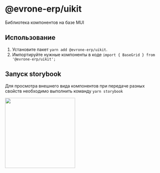 # @evrone-erp/uikit
Библиотека компонентов на базе MUI

## Использование

1. Установите пакет `yarn add @evrone-erp/uikit`.
2. Импортируйте нужные компоненты в коде `import { BaseGrid } from '@evrone-erp/uikit';`

## Запуск storybook
Для просмотра внешнего вида компонентов при передаче разных свойств
необходимо выполнить команду `yarn storybook`

[<img src="https://evrone.com/logo/evrone-sponsored-logo.png" width=231>](https://evrone.com/?utm_source=github&utm_medium=evrone-erp-uikit)
